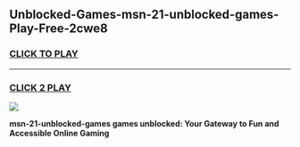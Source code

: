 
## Unblocked-Games-msn-21-unblocked-games-Play-Free-2cwe8
<h3>
<a href="https://premium76.site?title=msn-21-unblocked-games&ref=10A">CLICK TO PLAY</a></h3>
<hr>

<h3>
<a href="https://premium76.site?title=msn-21-unblocked-games&ref=10A">CLICK 2 PLAY</a>
  
</h3>

<a href="https://premium76.site?title=msn-21-unblocked-games&ref=10A"><img src="https://clearcache.store/games.png"></a>


**msn-21-unblocked-games games unblocked: Your Gateway to Fun and Accessible Online Gaming**

